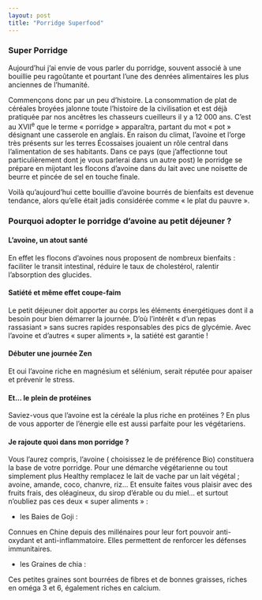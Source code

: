```yaml
---
layout: post
title: "Porridge Superfood"
---
```


### Super Porridge

Aujourd’hui j’ai envie de vous parler du porridge, souvent associé à une bouillie peu ragoûtante et pourtant l’une des denrées alimentaires les plus anciennes de l’humanité.

Commençons donc par un peu d’histoire.
La consommation de plat de céréales broyées jalonne toute l’histoire de la civilisation et est déjà pratiquée par nos ancêtres les chasseurs cueilleurs il y a 12 000 ans. C’est au XVII<sup>e</sup> que le terme « porridge » apparaîtra, partant du mot « pot » désignant une casserole en anglais. En raison du climat, l’avoine et l’orge très présents sur les terres Écossaises jouaient un rôle central dans l’alimentation de ses habitants. Dans ce pays (que j’affectionne tout particulièrement dont je vous parlerai dans un autre post) le porridge se prépare en mijotant les flocons d’avoine dans du lait avec une noisette de beurre et pincée de sel en touche finale.

Voilà qu’aujourd’hui cette bouillie d’avoine bourrés de bienfaits est devenue tendance, alors qu’elle était jadis considérée comme « le plat du pauvre ».

### Pourquoi adopter le porridge d’avoine au petit déjeuner ?

#### L’avoine, un atout santé

En effet les flocons d’avoines nous proposent de nombreux bienfaits : faciliter le transit intestinal, réduire le taux de cholestérol, ralentir l’absorption des glucides.

#### Satiété et même effet coupe-faim

Le petit déjeuner doit apporter au corps les éléments énergétiques dont il a besoin pour bien démarrer la journée. D’où l’intérêt « d’un repas rassasiant » sans sucres rapides responsables des pics de glycémie. Avec l’avoine et d’autres « super aliments », la satiété est garantie !

#### Débuter une journée Zen

Et oui l’avoine riche en magnésium et sélénium, serait réputée pour apaiser et prévenir le stress.

#### Et... le plein de protéines

Saviez-vous que l’avoine est la céréale la plus riche en protéines ? En plus de vous apporter de l’énergie elle est aussi parfaite pour les végétariens.

#### Je rajoute quoi dans mon porridge ?

Vous l’aurez compris, l’avoine ( choisissez le de préférence Bio) constituera la base de votre porridge. Pour une démarche végétarienne ou tout simplement plus Healthy remplacez le lait de vache par un lait végétal ; avoine, amande, coco, chanvre, riz...
Et ensuite faites vous plaisir avec des fruits frais, des oléagineux, du sirop d’érable ou du miel... et surtout n’oubliez pas ces deux « super aliments » :

- les Baies de Goji :

Connues en Chine depuis des millénaires pour leur fort pouvoir anti-oxydant et anti-inflammatoire. Elles permettent de renforcer les défenses immunitaires.

- les Graines de chia :

Ces petites graines sont bourrées de fibres et de bonnes graisses, riches en oméga 3 et 6, également riches en calcium.